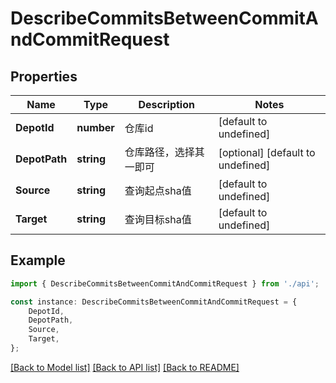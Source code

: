 # DescribeCommitsBetweenCommitAndCommitRequest


## Properties

Name | Type | Description | Notes
------------ | ------------- | ------------- | -------------
**DepotId** | **number** | 仓库id | [default to undefined]
**DepotPath** | **string** | 仓库路径，选择其一即可 | [optional] [default to undefined]
**Source** | **string** | 查询起点sha值 | [default to undefined]
**Target** | **string** | 查询目标sha值 | [default to undefined]

## Example

```typescript
import { DescribeCommitsBetweenCommitAndCommitRequest } from './api';

const instance: DescribeCommitsBetweenCommitAndCommitRequest = {
    DepotId,
    DepotPath,
    Source,
    Target,
};
```

[[Back to Model list]](../README.md#documentation-for-models) [[Back to API list]](../README.md#documentation-for-api-endpoints) [[Back to README]](../README.md)
